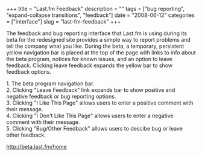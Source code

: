 +++
title = "Last.fm Feedback"
description = ""
tags = ["bug reporting", "expand-collapse transitions", "feedback"]
date = "2008-06-12"
categories = ["interface"]
slug = "last-fm-feedback"
+++


<p>The feedback and bug reporting interface that Last.fm is using during its beta for the redesigned site provides a simple way to report problems and tell the company what you like. During the beta, a temporary, persistent yellow navigation bar is placed at the top of the page with links to info about the beta program, notices for known issues, and an option to leave feedback. Clicking leave feedback expands the yellow bar to show feedback options.</p>
<div id="screens-full" class="clear"><div class="caption">1. The beta program navigation bar.</div><div class="fullimg clear"><a href="http://media.konigi.com/interface/lastfm-feedback-1.png" class="group" rel="group" title="1. The beta program navigation bar."><img src="http://media.konigi.com/interface/lastfm-feedback-1.png" alt="" class="img-responsive"></a></div></div><div id="screens-full" class="clear"><div class="caption">2. Clicking &quot;Leave Feedback&quot; link expands bar to show positive and negative feedback or bug reporting options.</div><div class="fullimg clear"><a href="http://media.konigi.com/interface/lastfm-feedback-2.png" class="group" rel="group" title="2. Clicking &quot;Leave Feedback&quot; link expands bar to show positive and negative feedback or bu..."><img src="http://media.konigi.com/interface/lastfm-feedback-2.png" alt="" class="img-responsive"></a></div></div><div id="screens-full" class="clear"><div class="caption">3. Clicking &quot;I Like This Page&quot; allows users to enter a positive comment with their message.</div><div class="fullimg clear"><a href="http://media.konigi.com/interface/lastfm-feedback-3.png" class="group" rel="group" title="3. Clicking &quot;I Like This Page&quot; allows users to enter a positive comment with their message..."><img src="http://media.konigi.com/interface/lastfm-feedback-3.png" alt="" class="img-responsive"></a></div></div><div id="screens-full" class="clear"><div class="caption">4. Clicking &quot;I Don't Like This Page&quot; allows users to enter a negative comment with their message.</div><div class="fullimg clear"><a href="http://media.konigi.com/interface/lastfm-feedback-4.png" class="group" rel="group" title="4. Clicking &quot;I Don't Like This Page&quot; allows users to enter a negative comment with th..."><img src="http://media.konigi.com/interface/lastfm-feedback-4.png" alt="" class="img-responsive"></a></div></div><div id="screens-full" class="clear"><div class="caption">5. Clicking &quot;Bug/Other Feedback&quot; allows users to descibe bug or leave other feedback.</div><div class="fullimg clear"><a href="http://media.konigi.com/interface/lastfm-feedback-5.png" class="group" rel="group" title="5. Clicking &quot;Bug/Other Feedback&quot; allows users to descibe bug or leave other feedback."><img src="http://media.konigi.com/interface/lastfm-feedback-5.png" alt="" class="img-responsive"></a></div></div>        
<p><a href="http://beta.last.fm/home">http://beta.last.fm/home</a></p>

